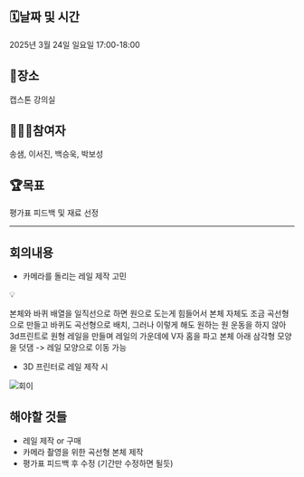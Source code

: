 ## 🗓️날짜 및 시간

2025년 3월 24일 일요일 17:00-18:00

## 🗽장소

캡스톤 강의실

## 🙇🏻‍♂️참여자

송샘, 이서진, 백승욱, 박보성

## 🏆목표

평가표 피드백 및 재료 선정

---

## 회의내용

- 카메라를 돌리는 레일 제작 고민

<aside>
💡

본체와 바퀴 배열을 일직선으로 하면 원으로 도는게 힘들어서 본체 자체도 조금 곡선형으로 만들고 바퀴도 곡선형으로 배치, 그러나 이렇게 해도 원하는 원 운동을 하지 않아 3d프린트로 원형 레일을 만들며 레일의 가운데에 V자 홈을 파고 본체 아래 삼각형 모양을 덧댐 -> 레일 모양으로 이동 가능

</aside>

- 3D 프린터로 레일 제작 시

![회이](https://github.com/user-attachments/assets/555e9e3d-b15b-4deb-8d87-a9284793eac7)


## 해야할 것들

- 레일 제작 or 구매
- 카메라 촬영을 위한 곡선형 본체 제작
- 평가표 피드백 후 수정 (기간만 수정하면 될듯)
